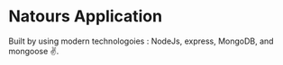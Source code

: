 # Natours Application

Built by using modern technologoies : NodeJs, express, MongoDB, and mongoose ✌.
